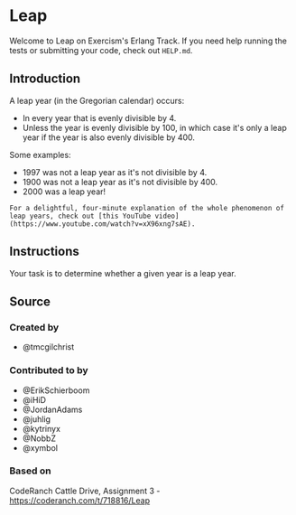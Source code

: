 # Leap

Welcome to Leap on Exercism's Erlang Track.
If you need help running the tests or submitting your code, check out `HELP.md`.

## Introduction

A leap year (in the Gregorian calendar) occurs:

- In every year that is evenly divisible by 4.
- Unless the year is evenly divisible by 100, in which case it's only a leap year if the year is also evenly divisible by 400.

Some examples:

- 1997 was not a leap year as it's not divisible by 4.
- 1900 was not a leap year as it's not divisible by 400.
- 2000 was a leap year!

~~~~exercism/note
For a delightful, four-minute explanation of the whole phenomenon of leap years, check out [this YouTube video](https://www.youtube.com/watch?v=xX96xng7sAE).
~~~~

## Instructions

Your task is to determine whether a given year is a leap year.

## Source

### Created by

- @tmcgilchrist

### Contributed to by

- @ErikSchierboom
- @iHiD
- @JordanAdams
- @juhlig
- @kytrinyx
- @NobbZ
- @xymbol

### Based on

CodeRanch Cattle Drive, Assignment 3 - https://coderanch.com/t/718816/Leap